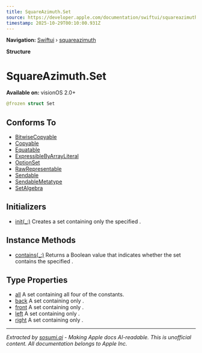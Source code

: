 ```yaml
---
title: SquareAzimuth.Set
source: https://developer.apple.com/documentation/swiftui/squareazimuth/set
timestamp: 2025-10-29T00:10:00.931Z
---
```


**Navigation:** [Swiftui](/documentation/swiftui) › [squareazimuth](/documentation/swiftui/squareazimuth)

**Structure**

# SquareAzimuth.Set

**Available on:** visionOS 2.0+

```swift
@frozen struct Set
```

## Conforms To

- [BitwiseCopyable](/documentation/Swift/BitwiseCopyable)
- [Copyable](/documentation/Swift/Copyable)
- [Equatable](/documentation/Swift/Equatable)
- [ExpressibleByArrayLiteral](/documentation/Swift/ExpressibleByArrayLiteral)
- [OptionSet](/documentation/Swift/OptionSet)
- [RawRepresentable](/documentation/Swift/RawRepresentable)
- [Sendable](/documentation/Swift/Sendable)
- [SendableMetatype](/documentation/Swift/SendableMetatype)
- [SetAlgebra](/documentation/Swift/SetAlgebra)

## Initializers

- [init(_:)](/documentation/swiftui/squareazimuth/set/init(_:)) Creates a set containing only the specified .

## Instance Methods

- [contains(_:)](/documentation/swiftui/squareazimuth/set/contains(_:)) Returns a Boolean value that indicates whether the set contains the specified .

## Type Properties

- [all](/documentation/swiftui/squareazimuth/set/all) A set containing all four of the  constants.
- [back](/documentation/swiftui/squareazimuth/set/back) A set containing only .
- [front](/documentation/swiftui/squareazimuth/set/front) A set containing only .
- [left](/documentation/swiftui/squareazimuth/set/left) A set containing only .
- [right](/documentation/swiftui/squareazimuth/set/right) A set containing only .

---

*Extracted by [sosumi.ai](https://sosumi.ai) - Making Apple docs AI-readable.*
*This is unofficial content. All documentation belongs to Apple Inc.*
